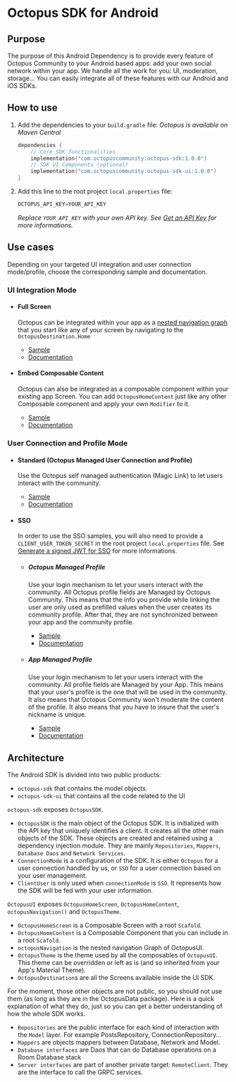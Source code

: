 # Octopus SDK for Android

## Purpose

The purpose of this Android Dependency is to provide every feature of Octopus Community to your
Android based apps:
add your own social network within your app. We handle all the work for you: UI, moderation,
storage…
You can easily integrate all of these features with our Android and iOS SDKs.

## How to use

1. Add the dependencies to your `build.gradle` file:
    *Octopus is available on Maven Central*
    
    ```kotlin
    dependencies {
        // Core SDK functionalities
        implementation("com.octopuscommunity:octopus-sdk:1.0.0")
        // SDK UI Components (optional)
        implementation("com.octopuscommunity:octopus-sdk-ui:1.0.0")
    }
    ```

2. Add this line to the root project `local.properties` file:

    ```groovy
    OCTOPUS_API_KEY=YOUR_API_KEY 
    ```
    
    *Replace `YOUR_API_KEY` with your own API key. See [Get an API Key](https://octopuscommunity.notion.site/octopus-developer-guide) for more informations.*
   

## Use cases

Depending on your targeted UI integration and user connection mode/profile, choose the corresponding
sample and documentation.

### UI Integration Mode

- #### Full Screen

    Octopus can be integrated within your app as
    a [nested navigation graph](https://developer.android.com/guide/navigation/design/nested-graphs)
    that you start like any of your screen by navigating to the `OctopusDestination.Home`

    - [Sample](/samples/standard/fullscreen)
    - [Documentation](https://octopuscommunity.notion.site/Android-SDK-Setup-Guide-1a4d0ed811a980c5ada0e19726a67051)

- #### Embed Composable Content

    Octopus can also be integrated as a composable component within your existing app Screen.
    You can add `OctopusHomeContent` just like any other Composable component and apply your
    own `Modifier` to it.

    - [Sample](/samples/standard/embed)
    - [Documentation](https://octopuscommunity.notion.site/Android-SDK-Setup-Guide-1a4d0ed811a980c5ada0e19726a67051)

### User Connection and Profile Mode

- #### Standard (Octopus Managed User Connection and Profile)

    Use the Octopus self managed authentication (Magic Link) to let users interact with the community.

    - [Sample](/samples/standard/)
    - [Documentation](https://octopuscommunity.notion.site/Android-SDK-Setup-Guide-1a4d0ed811a980c5ada0e19726a67051)

- #### SSO

    In order to use the SSO samples, you will also need to provide a `CLIENT_USER_TOKEN_SECRET` in the root project `local.properties` file. See [Generate a signed JWT for SSO](https://octopuscommunity.notion.site/Generate-a-signed-JWT-for-SSO-1a4d0ed811a98005a284fe50ed2b1f71) for more informations.

    - ##### Octopus Managed Profile

        Use your login mechanism to let your users interact with the community.
        All Octopus profile fields are Managed by Octopus Community. This means that the info you provide
        while linking the user are only used as prefilled values when the user creates its community
        profile. After that, they are not synchronized between your app and the community profile.

        - [Sample](/samples/sso/octopusprofile)
        - [Documentation](https://octopuscommunity.notion.site/Android-SDK-Setup-Guide-1a4d0ed811a980c5ada0e19726a67051)

    - ##### App Managed Profile

        Use your login mechanism to let your users interact with the community.
        All profile fields are Managed by your App. This means that your user's profile is the one that
        will be used in the community. It also means that Octopus Community won't moderate the content of
        the profile. It also means that you have to insure that the user's nickname is unique.
    
        - [Sample](/samples/sso/appprofile)
        - [Documentation](https://octopuscommunity.notion.site/Android-SDK-Setup-Guide-1a4d0ed811a980c5ada0e19726a67051)


## Architecture

The Android SDK is divided into two public products:

- `octopus-sdk` that contains the model objects.
- `octopus-sdk-ui` that contains all the code related to the UI

`octopus-sdk` exposes `OctopusSDK`.

- `OctopusSDK` is the main object of the Octopus SDK. It is initialized with the API key that
  uniquely identifies a client. It creates all the other main objects of the SDK. These objects are
  created and retained using a dependency injection module. They are
  mainly `Repositories`, `Mappers`, `Database Daos`  and `Network Services`.
- `ConnectionMode` is a configuration of the SDK. It is either `Octopus` for a user connection
  handled by us, or `SSO` for a user connection based on your user management.
- `ClientUser` is only used when `connectionMode` is `SSO`. It represents how the SDK will be fed
  with your user information.

`OctopusUI` exposes `OctopusHomeScreen`, `OctopusHomeContent`, `octopusNavigation()`
and `OctopusTheme`.

- `OctopusHomeScreen` is a Composable Screen with a root `Scafold`.
- `OctopusHomeContent` is a Composable Component that you can include in a root `Scafold`.
- `octopusNavigation` is the nested navigation Graph of OctopusUI.
- `OctopusTheme` is the theme used by all the composables of `OctopusUI`. This theme can be
  overridden or left as is (and so inherited from your App's Material Theme).
- `OctopusDestination`s are all the Screens available inside the UI SDK.

For the moment, those other objects are not public, so you should not use them (as long as they are
in the OctopusData package).
Here is a quick explanation of what they do, just so you can get a better understanding of how the
whole SDK works.

- `Repositories` are the public interface for each kind of interaction with the `Model` layer. For
  example PostsRepository, ConnectionRepository…
- `Mappers` are objects mappers between Database, Network and Model.
- `Database interfaces` are Daos that can do Database operations on a Room Database stack
- `Server interfaces` are part of another private target: `RemoteClient`. They are the interface to
  call the GRPC services.
